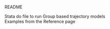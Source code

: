 README

Stata do file to run Group based trajectory models <br/>
Examples from the Reference page


